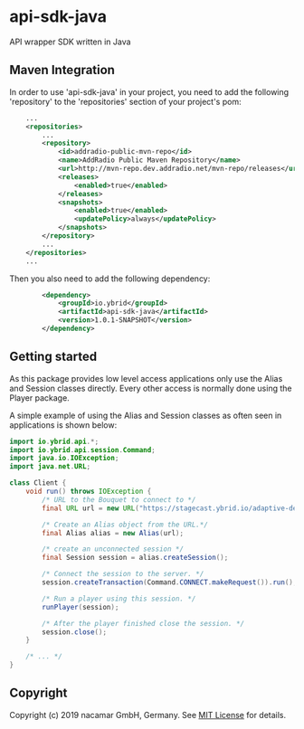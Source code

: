 # api-sdk-java
API wrapper SDK written in Java

## Maven Integration

In order to use 'api-sdk-java' in your project, you need to add the following 'repository' to the 'repositories' section of your project's pom:
```xml
    ...
    <repositories>
        ...
        <repository>
            <id>addradio-public-mvn-repo</id>
            <name>AddRadio Public Maven Repository</name>
            <url>http://mvn-repo.dev.addradio.net/mvn-repo/releases</url>
            <releases>
                <enabled>true</enabled>
            </releases>
            <snapshots>
                <enabled>true</enabled>
                <updatePolicy>always</updatePolicy>
            </snapshots>
        </repository>
        ...
    </repositories>
    ...
```
Then you also need to add the following dependency:
```xml
        <dependency>
            <groupId>io.ybrid</groupId>
            <artifactId>api-sdk-java</artifactId>
            <version>1.0.1-SNAPSHOT</version>
        </dependency>
```

## Getting started
As this package provides low level access applications only use the Alias and Session classes directly.
Every other access is normally done using the Player package.

A simple example of using the Alias and Session classes as often seen in applications is shown below:

```java
import io.ybrid.api.*;
import io.ybrid.api.session.Command;
import java.io.IOException;
import java.net.URL;

class Client {
    void run() throws IOException {
        /* URL to the Bouquet to connect to */
        final URL url = new URL("https://stagecast.ybrid.io/adaptive-demo");

        /* Create an Alias object from the URL.*/
        final Alias alias = new Alias(url);

        /* create an unconnected session */
        final Session session = alias.createSession();

        /* Connect the session to the server. */
        session.createTransaction(Command.CONNECT.makeRequest()).run();

        /* Run a player using this session. */
        runPlayer(session);

        /* After the player finished close the session. */
        session.close();
    }

    /* ... */
}
```

## Copyright
Copyright (c) 2019 nacamar GmbH, Germany. See [MIT License](LICENSE) for details.
